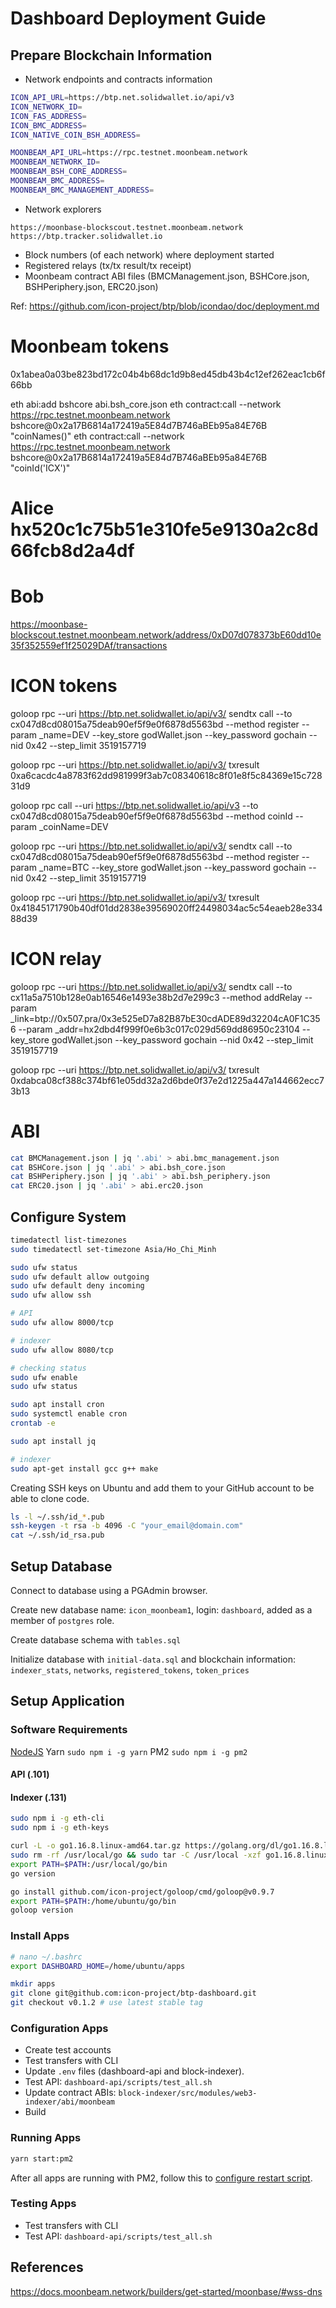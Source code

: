 # Dashboard Deployment Guide

## Prepare Blockchain Information

- Network endpoints and contracts information

```bash
ICON_API_URL=https://btp.net.solidwallet.io/api/v3
ICON_NETWORK_ID=
ICON_FAS_ADDRESS=
ICON_BMC_ADDRESS=
ICON_NATIVE_COIN_BSH_ADDRESS=

MOONBEAM_API_URL=https://rpc.testnet.moonbeam.network
MOONBEAM_NETWORK_ID=
MOONBEAM_BSH_CORE_ADDRESS=
MOONBEAM_BMC_ADDRESS=
MOONBEAM_BMC_MANAGEMENT_ADDRESS=
```

- Network explorers

```
https://moonbase-blockscout.testnet.moonbeam.network
https://btp.tracker.solidwallet.io
```

- Block numbers (of each network) where deployment started
- Registered relays (tx/tx result/tx receipt)
- Moonbeam contract ABI files (BMCManagement.json, BSHCore.json, BSHPeriphery.json, ERC20.json)

Ref: https://github.com/icon-project/btp/blob/icondao/doc/deployment.md

# Moonbeam tokens
0x1abea0a03be823bd172c04b4b68dc1d9b8ed45db43b4c12ef262eac1cb6f66bb

eth abi:add bshcore abi.bsh_core.json
eth contract:call --network https://rpc.testnet.moonbeam.network bshcore@0x2a17B6814a172419a5E84d7B746aBEb95a84E76B "coinNames()"
eth contract:call --network https://rpc.testnet.moonbeam.network bshcore@0x2a17B6814a172419a5E84d7B746aBEb95a84E76B "coinId('ICX')"

# Alice hx520c1c75b51e310fe5e9130a2c8d66fcb8d2a4df
# Bob
https://moonbase-blockscout.testnet.moonbeam.network/address/0xD07d078373bE60dd10e35f352559ef1f25029DAf/transactions

# ICON tokens
goloop rpc --uri https://btp.net.solidwallet.io/api/v3/ sendtx call --to cx047d8cd08015a75deab90ef5f9e0f6878d5563bd --method register --param _name=DEV --key_store godWallet.json --key_password gochain --nid 0x42 --step_limit 3519157719

goloop rpc --uri https://btp.net.solidwallet.io/api/v3/ txresult 0xa6cacdc4a8783f62dd981999f3ab7c08340618c8f01e8f5c84369e15c72831d9

goloop rpc call --uri https://btp.net.solidwallet.io/api/v3 --to cx047d8cd08015a75deab90ef5f9e0f6878d5563bd --method coinId --param _coinName=DEV

goloop rpc --uri https://btp.net.solidwallet.io/api/v3/ sendtx call --to cx047d8cd08015a75deab90ef5f9e0f6878d5563bd --method register --param _name=BTC --key_store godWallet.json --key_password gochain --nid 0x42 --step_limit 3519157719

goloop rpc --uri https://btp.net.solidwallet.io/api/v3/ txresult 0x41845171790b40df01dd2838e39569020ff24498034ac5c54eaeb28e33488d39

# ICON relay
goloop rpc --uri https://btp.net.solidwallet.io/api/v3/ sendtx call --to cx11a5a7510b128e0ab16546e1493e38b2d7e299c3 --method addRelay --param _link=btp://0x507.pra/0x3e525eD7a82B87bE30cdADE89d32204cA0F1C356 --param _addr=hx2dbd4f999f0e6b3c017c029d569dd86950c23104 --key_store godWallet.json --key_password gochain --nid 0x42 --step_limit 3519157719

goloop rpc --uri https://btp.net.solidwallet.io/api/v3/ txresult 0xdabca08cf388c374bf61e05dd32a2d6bde0f37e2d1225a447a144662ecc73b13

# ABI

```bash
cat BMCManagement.json | jq '.abi' > abi.bmc_management.json
cat BSHCore.json | jq '.abi' > abi.bsh_core.json
cat BSHPeriphery.json | jq '.abi' > abi.bsh_periphery.json
cat ERC20.json | jq '.abi' > abi.erc20.json
```

## Configure System

```bash
timedatectl list-timezones
sudo timedatectl set-timezone Asia/Ho_Chi_Minh
```

```bash
sudo ufw status
sudo ufw default allow outgoing
sudo ufw default deny incoming
sudo ufw allow ssh

# API
sudo ufw allow 8000/tcp

# indexer
sudo ufw allow 8080/tcp

# checking status
sudo ufw enable
sudo ufw status
```

```bash
sudo apt install cron
sudo systemctl enable cron
crontab -e

sudo apt install jq

# indexer
sudo apt-get install gcc g++ make
```

Creating SSH keys on Ubuntu and add them to your GitHub account to be able to clone code.

```bash
ls -l ~/.ssh/id_*.pub
ssh-keygen -t rsa -b 4096 -C "your_email@domain.com"
cat ~/.ssh/id_rsa.pub
```

## Setup Database

Connect to database using a PGAdmin browser.

Create new database name: `icon_moonbeam1`, login: `dashboard`, added as a member of `postgres` role.

Create database schema with `tables.sql`

Initialize database with `initial-data.sql` and blockchain information: `indexer_stats`, `networks`, `registered_tokens`, `token_prices`

## Setup Application

### Software Requirements

[NodeJS](https://github.com/nodesource/distributions/blob/master/README.md#debinstall)
Yarn `sudo npm i -g yarn`
PM2 `sudo npm i -g pm2`

#### API (.101)

#### Indexer (.131)

```bash
sudo npm i -g eth-cli
sudo npm i -g eth-keys

curl -L -o go1.16.8.linux-amd64.tar.gz https://golang.org/dl/go1.16.8.linux-amd64.tar.gz
sudo rm -rf /usr/local/go && sudo tar -C /usr/local -xzf go1.16.8.linux-amd64.tar.gz
export PATH=$PATH:/usr/local/go/bin
go version

go install github.com/icon-project/goloop/cmd/goloop@v0.9.7
export PATH=$PATH:/home/ubuntu/go/bin
goloop version
```

### Install Apps

```bash
# nano ~/.bashrc
export DASHBOARD_HOME=/home/ubuntu/apps

mkdir apps
git clone git@github.com:icon-project/btp-dashboard.git
git checkout v0.1.2 # use latest stable tag
```

### Configuration Apps

- Create test accounts
- Test transfers with CLI
- Update `.env` files (dashboard-api and block-indexer).
- Test API: `dashboard-api/scripts/test_all.sh`
- Update contract ABIs: `block-indexer/src/modules/web3-indexer/abi/moonbeam`
- Build

### Running Apps

```bash
yarn start:pm2
```

After all apps are running with PM2, follow this to [configure restart script](https://pm2.keymetrics.io/docs/usage/startup/).

### Testing Apps

- Test transfers with CLI
- Test API: `dashboard-api/scripts/test_all.sh`

## References

https://docs.moonbeam.network/builders/get-started/moonbase/#wss-dns
